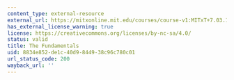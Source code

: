 ```yaml
---
content_type: external-resource
external_url: https://mitxonline.mit.edu/courses/course-v1:MITxT+7.03.1x/
has_external_license_warning: true
license: https://creativecommons.org/licenses/by-nc-sa/4.0/
status: valid
title: The Fundamentals
uid: 8834e852-de1c-40d9-8449-38c96c780c01
url_status_code: 200
wayback_url: ''
---
```

